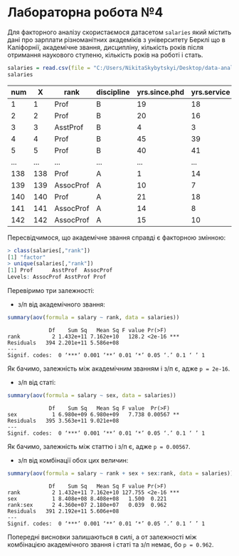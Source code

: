 # Лабораторна робота №4

Для факторного аналізу скористаємося датасетом `salaries` який містить дані про зарплати різноманітних академіків з університету Берклі що в Каліфорнії, академічне звання, дисципліну, кількість років після отримання наукового ступеню, кількість років на роботі і стать.

```R
salaries = read.csv(file = "C:/Users/NikitaSkybytskyi/Desktop/data-analysis/labs/lab-4/Salaries.csv", header = TRUE, sep=";", stringsAsFactors = TRUE)
salaries
```
num |   X |      rank | discipline | yrs.since.phd | yrs.service |  sex | salary
----|-----|-----------|------------|---------------|-------------|------|-------
1   |   1 |      Prof |          B |            19 |          18 | Male | 139750
2   |   2 |      Prof |          B |            20 |          16 | Male | 173200
3   |   3 |  AsstProf |          B |             4 |           3 | Male |  79750
4   |   4 |      Prof |          B |            45 |          39 | Male | 115000
5   |   5 |      Prof |          B |            40 |          41 | Male | 141500
... | ... |       ... |        ... |           ... |         ... |  ... |    ...
138 | 138 |      Prof |          A |             1 |          14 | Male | 105668
139 | 139 | AssocProf |          A |            10 |           7 | Male |  73877
140 | 140 |      Prof |          A |            21 |          18 | Male | 152664
141 | 141 | AssocProf |          A |            14 |           8 | Male | 100102
142 | 142 | AssocProf |          A |            15 |          10 | Male |  81500

Пересвідчимося, що академічне звання справді є факторною змінною:
```R
> class(salaries[,"rank"])
[1] "factor"
> unique(salaries[,"rank"])
[1] Prof      AsstProf  AssocProf
Levels: AssocProf AsstProf Prof
```

Перевіримо три залежності:
* з/п від академічного звання:
```R
summary(aov(formula = salary ~ rank, data = salaries))
```
```
             Df    Sum Sq   Mean Sq F value Pr(>F)    
rank          2 1.432e+11 7.162e+10   128.2 <2e-16 ***
Residuals   394 2.201e+11 5.586e+08                   
---
Signif. codes:  0 ‘***’ 0.001 ‘**’ 0.01 ‘*’ 0.05 ‘.’ 0.1 ‘ ’ 1
```
Як бачимо, залежність між академічним званням і з/п є, адже `p = 2e-16`.

* з/п від статі:
```R
summary(aov(formula = salary ~ sex, data = salaries))
```
```
             Df    Sum Sq   Mean Sq F value  Pr(>F)   
sex           1 6.980e+09 6.980e+09   7.738 0.00567 **
Residuals   395 3.563e+11 9.021e+08                   
---
Signif. codes:  0 ‘***’ 0.001 ‘**’ 0.01 ‘*’ 0.05 ‘.’ 0.1 ‘ ’ 1
```
Як бачимо, залежність між статтю і з/п є, адже `p = 0.00567`.

* з/п від комбінації обох цих величин:
```R
summary(aov(formula = salary ~ rank + sex + sex:rank, data = salaries))
```
```
             Df    Sum Sq   Mean Sq F value Pr(>F)    
rank          2 1.432e+11 7.162e+10 127.755 <2e-16 ***
sex           1 8.408e+08 8.408e+08   1.500  0.221    
rank:sex      2 4.360e+07 2.180e+07   0.039  0.962    
Residuals   391 2.192e+11 5.606e+08                   
---
Signif. codes:  0 ‘***’ 0.001 ‘**’ 0.01 ‘*’ 0.05 ‘.’ 0.1 ‘ ’ 1
```
Попередні висновки залишаються в силі, а от залежності між комбінацією академічного звання і статі та з/п немає, бо `p = 0.962`.
